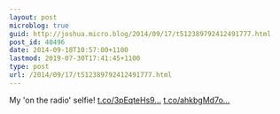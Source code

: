 ```yaml
---
layout: post
microblog: true
guid: http://joshua.micro.blog/2014/09/17/t512389792412491777.html
post_id: 40496
date: 2014-09-18T10:57:00+1100
lastmod: 2019-07-30T17:41:45+1100
type: post
url: /2014/09/17/t512389792412491777.html
---
```

My 'on the radio' selfie! [t.co/3pEqteHs9...](http://t.co/3pEqteHs9J) [t.co/ahkbgMd7o...](http://t.co/ahkbgMd7oY)
